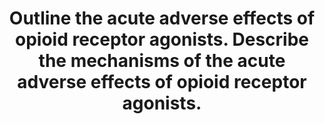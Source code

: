 ---
title: "Outline the acute adverse effects of opioid receptor agonists. Describe the mechanisms of the acute adverse effects of opioid receptor agonists."
entityType: SAQ
exam: PEX
college: ANZCA
year: 2012
sitting: B
question: 4
passRate: 55
EC_expectedDomains:
- "Points required: Concise description of side effects, in a systematic manner, with mechanisms, more detail required for important side effects e.g. cardiovascular, respiratory systems."
EC_extraCredit:
- "Bonus marks were given for cough reflex suppression, miosis, and the fact that adverse effects were more likely at the extremes of age and with increasing dose."
EC_errorsCommon:
- "Common errors included omitting common side effects such as nausea and vomiting."
- "Some gave incorrect statements e.g. nausea is caused by direct action on the vomiting centre."
- "More detail than just the statement “opioids cause respiratory depression” was required. i.e. that they act to depress the central medulla respiratory centre, they shift the PaCO2 / ventilation curve to the right, they reduce respiratory rate more than tidal volume."
- "Some candidates interpreted the question to mean which opioid receptor were responsible for which actions; more general mechanisms were required."
- "Chronic effects e.g. tolerance, dependence, constipation, addiction, hyperalgesia did not garner marks."
- "Meiosis was often mentioned without explanantion. Miosis is the pupillary constriction caused by opioids acting on the oculomotor nucleus."
---